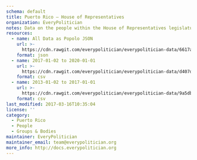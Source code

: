 ```yaml
---
schema: default
title: Puerto Rico — House of Representatives
organization: EveryPolitician
notes: Data on the people within the House of Representatives legislature of Puerto Rico.
resources:
  - name: All Data as Popolo JSON
    url: >-
      https://cdn.rawgit.com/everypolitician/everypolitician-data/6617a017f608b20dbf6681927b2c81afd8817756/data/Puerto_Rico/House_of_Representatives/ep-popolo-v1.0.json
    format: json
  - name: 2017-01-02 to 2020-01-01
    url: >-
      https://cdn.rawgit.com/everypolitician/everypolitician-data/d407d253b79ba863423127e521226b680c3f0785/data/Puerto_Rico/House_of_Representatives/term-30.csv
    format: csv
  - name: 2013-01-02 to 2017-01-01
    url: >-
      https://cdn.rawgit.com/everypolitician/everypolitician-data/9a5db8c8a2707c4e3c3342c6cb72554d5bb30c76/data/Puerto_Rico/House_of_Representatives/term-29.csv
    format: csv
last_modified: 2017-03-16T10:35:04
license: ''
category:
  - Puerto Rico
  - People
  - Groups & Bodies
maintainer: EveryPolitician
maintainer_email: team@everypolitician.org
more_info: http://docs.everypolitician.org
---
```

